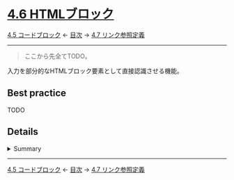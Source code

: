# [4.6 HTMLブロック](https://higuma.github.io/github-flabored-markdown/#html-blocks)

[4.5 コードブロック](fenced-code-blocks.md)
← [目次](index.md) →
[4.7 リンク参照定義](link-reference-definitions.md)

------------------------------------------------------------------------

> ここから先全てTODO。

入力を部分的なHTMLブロック要素として直接認識させる機能。

## Best practice

TODO

## Details

<details>
<summary>Summary</summary>
GFMでは全部で7通りの仕様を用意しているが、処理実装により扱いがかなり異なる。

> 以下TODO

> サポート状況を実際に確認するため[GFM implementation checker](https://github.com/higuma/gfm-implementation-checker)を作成した。

checker/leaf-blocks.md#46-html-blocks)を利用すれば実際に確認できる。

GitHubでもこれら全てを仕様書通りには処理しておらず、異なる出力結果がたくさんある。

</details>

------------------------------------------------------------------------

[4.5 コードブロック](fenced-code-blocks.md)
← [目次](index.md) →
[4.7 リンク参照定義](link-reference-definitions.md)

[ATX]: https://en.wikipedia.org/wiki/Aaron_Swartz#atx
[ATX headings]: #42-atx-headings
[コードフェンス]: https://higuma.github.io/github-flabored-markdown/#code-fence
[CommonMark]: https://commonmark.org/
[info string]: https://higuma.github.io/github-flabored-markdown/#info-string
[Markdown]: https://ja.wikipedia.org/wiki/Markdown
[Setext]: https://en.wikipedia.org/wiki/Setext
[Setext heading]: #43-setext-headings
[インデント方式コードブロック]: #44-indented-code-blocks
[インライン]: inlines.md
[コードフェンス]: https://higuma.github.io/github-flabored-markdown/#code-fence
[シンタックスハイライト]: https://ja.wikipedia.org/シンタックスハイライト
[フェンスドコードブロック]: #45-fenced-code-blocks
[リスト]: container-blocks.md#54-lists
[リンク]: https://higuma.github.io/github-flabored-markdown/#links
[リンク参照定義]: https://higuma.github.io/github-flabored-markdown/#link-reference-definition
[リンクラベル]: https://higuma.github.io/github-flabored-markdown/#link-label
[リンク先]: https://higuma.github.io/github-flabored-markdown/#link-destination
[リンクタイトル]: https://higuma.github.io/github-flabored-markdown/#link-title
[パラグラフ]: #48-paragraphs
[空行]: #49-blank-lines
[空白文字]: https://higuma.github.io/github-flabored-markdown/#whitespace-character
[正規表現]: https://deeloper.mozilla.org/ja/docs/Web/JavaScript/Guide/Regular_Expressions
[見出し]: #42-atx-headings
